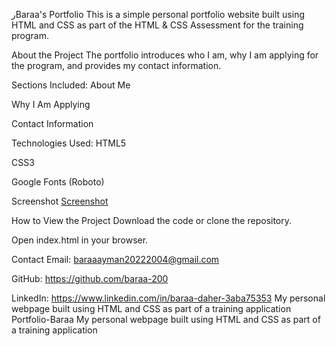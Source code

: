 رBaraa's Portfolio
This is a simple personal portfolio website built using HTML and CSS as part of the HTML & CSS Assessment for the training program.

 About the Project
The portfolio introduces who I am, why I am applying for the program, and provides my contact information.

 Sections Included:
About Me

Why I Am Applying

Contact Information

 Technologies Used:
HTML5

CSS3

Google Fonts (Roboto)

 Screenshot
[Screenshot](https://github.com/baraa-200/Portfolio-Baraa/blob/main/Screenshot%202025-05-15%20191115.png)

 How to View the Project
Download the code or clone the repository.

Open index.html in your browser.

 Contact
Email: baraaayman20222004@gmail.com

GitHub: https://github.com/baraa-200

LinkedIn: https://www.linkedin.com/in/baraa-daher-3aba75353
My personal webpage built using HTML and CSS as part of a training application
Portfolio-Baraa
My personal webpage built using HTML and CSS as part of a training application
